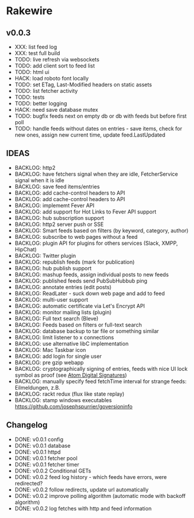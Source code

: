 # Rakewire

## v0.0.3

 - XXX: list feed log
 - XXX: test full build
 - TODO: live refresh via websockets
 - TODO: add client sort to feed list
 - TODO: html ui
 - HACK: load roboto font locally
 - TODO: set ETag, Last-Modified headers on static assets
 - TODO: list fetcher activity
 - TODO: tests
 - TODO: better logging
 - HACK: need save database mutex
 - TODO: bugfix feeds next on empty db or db with feeds but before first poll
 - TODO: handle feeds without dates on entries - save items, check for new ones, assign new current time, update feed.LastUpdated

## IDEAS

 - BACKLOG: http2
 - BACKLOG: have fetchers signal when they are idle, FetcherService signal when it is idle
 - BACKLOG: save feed items/entries
 - BACKLOG: add cache-control headers to API
 - BACKLOG: add cache-control headers to API
 - BACKLOG: implememt Fever API
 - BACKLOG: add support for Hot Links to Fever API support
 - BACKLOG: hub subscription support
 - BACKLOG: http2 server push or SSE
 - BACKLOG: Smart feeds based on filters (by keyword, category, author)
 - BACKLOG: subscribe to web pages without a feed
 - BACKLOG: plugin API for plugins for others services (Slack, XMPP, HipChat)
 - BACKLOG: Twitter plugin
 - BACKLOG: republish feeds (mark for publication)
 - BACKLOG: hub publish support
 - BACKLOG: mashup feeds, assign individual posts to new feeds
 - BACKLOG: published feeds send PubSubHubbub ping
 - BACKLOG: annotate entries (edit posts)
 - BACKLOG: ReadLater - suck down web page and add to feed
 - BACKLOG: multi-user support
 - BACKLOG: automatic certificate via Let's Encrypt API
 - BACKLOG: monitor mailing lists (plugin)
 - BACKLOG: Full text search (Bleve)
 - BACKLOG: Feeds based on filters or full-text search
 - BACKLOG: database backup to tar file or something similar
 - BACKLOG: limit listener to x connections
 - BACKLOG: use alternative libC implementation
 - BACKLOG: Mac Taskbar icon
 - BACKLOG: add login for single user
 - BACKLOG: pre gzip webapp
 - BACKLOG: cryptographically signing of entries, feeds with nice UI lock symbol as proof (see [Atom Digital Signatures](https://tools.ietf.org/html/rfc4287#section-5.1))
 - BACKLOG: manually specify feed fetchTime interval for strange feeds: Eilmeldungen, z.B.
 - BACKLOG: rackt redux (flux like state replay)
 - BACKLOG: stamp windows executables https://github.com/josephspurrier/goversioninfo

## Changelog

 - DONE: v0.0.1 config
 - DONE: v0.0.1 database
 - DONE: v0.0.1 httpd
 - DONE: v0.0.1 fetcher pool
 - DONE: v0.0.1 fetcher timer
 - DONE: v0.0.2 Conditional GETs
 - DONE: v0.0.2 feed log history - which feeds have errors, were redirected?
 - DONE: v0.0.2 follow redirects, update url automatically
 - DONE: v0.0.2 improve polling algorithm (automatic mode with backoff algorithm)
 - DONE: v0.0.2 log fetches with http and feed information
